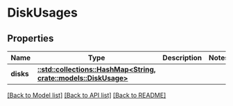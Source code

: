 # DiskUsages

## Properties

Name | Type | Description | Notes
------------ | ------------- | ------------- | -------------
**disks** | [**::std::collections::HashMap<String, crate::models::DiskUsage>**](DiskUsage.md) |  | 

[[Back to Model list]](../README.md#documentation-for-models) [[Back to API list]](../README.md#documentation-for-api-endpoints) [[Back to README]](../README.md)


